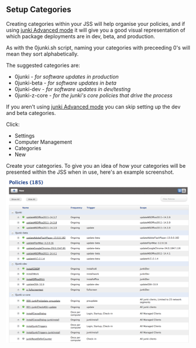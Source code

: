 Setup Categories
----------------

Creating categories within your JSS will help organise your policies, and if using [junki Advanced mode](advanced_junki_overview.md) it will give you a good visual representation of which package deployments are in dev, beta, and production.

As with the 0junki.sh script, naming your categories with preceeding 0's will mean they sort alphabetically.

The suggested categories are:

* 0junki - *for software updates in production*
* 0junki-beta - *for software updates in beta*
* 0junki-dev - *for software updates in dev/testing*
* 0junki-z-core - *for the junki's core policies that drive the process*

If you aren't using [junki Advanced mode](advanced_junki_overview.md) you can skip setting up the dev and beta categories.

Click:

* Settings
* Computer Management
* Categories
* New 

Create your categories. To give you an idea of how your categories will be presented within the JSS when in use, here's an example screenshot.

![Policies](images/policies.png)

